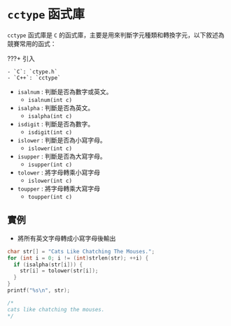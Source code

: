 #  `cctype` 函式庫

 `cctype` 函式庫是 `C` 的函式庫，主要是用來判斷字元種類和轉換字元，以下敘述為競賽常用的函式：

???+ 引入

    - `C`: `ctype.h`
    - `C++`: `cctype`

-  `isalnum` : 判斷是否為數字或英文。
    -  `isalnum(int c)`
-  `isalpha` : 判斷是否為英文。
    -  `isalpha(int c)`
-  `isdigit` : 判斷是否為數字。
    -  `isdigit(int c)`
-  `islower` : 判斷是否為小寫字母。
    -  `islower(int c)`
-  `isupper` : 判斷是否為大寫字母。
    -  `isupper(int c)`
-  `tolower` : 將字母轉乘小寫字母
    -  `islower(int c)` 
-  `toupper` : 將字母轉乘大寫字母
    -  `toupper(int c)` 

## 實例

- 將所有英文字母轉成小寫字母後輸出
```cpp
char str[] = "Cats Like Chatching The Mouses.";
for (int i = 0; i != (int)strlen(str); ++i) {
  if (isalpha(str[i])) {
    str[i] = tolower(str[i]);
  }
}
printf("%s\n", str);

/*
cats like chatching the mouses.
*/
```

[^1]:  [cctype 函式庫 in cplusplus](http://www.cplusplus.com/reference/cctype/) 
